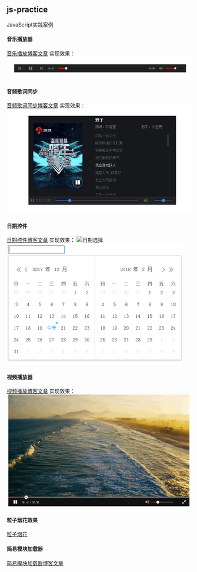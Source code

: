 
## js-practice
JavaScript实践案例    
#### 音乐播放器
[音乐播放博客文章](http://blog.csdn.net/s1879046/article/details/77898167)
实现效果：
![音乐播放控制条](./images/audio.png)

#### 音频歌词同步
[音频歌词同步博客文章](http://blog.csdn.net/s1879046/article/details/78127201)
实现效果：
![音频歌词同步](./images/audioLyric.png)
#### 日期控件
[日期控件博客文章](http://blog.csdn.net/s1879046/article/details/78241980)
实现效果：
![日期选择](./date-s.png)
![日期范围选择](./images/date-r.png)

#### 视频播放器
[视频播放博客文章](http://blog.csdn.net/s1879046/article/details/78072683)
实现效果：
![视频播放](./images/video.png)

#### 粒子烟花效果
[粒子烟花](http://blog.csdn.net/s1879046/article/details/76468768)
#### 简易模块加载器
[简易模块加载器博客文章](http://blog.csdn.net/s1879046/article/details/78196683)
